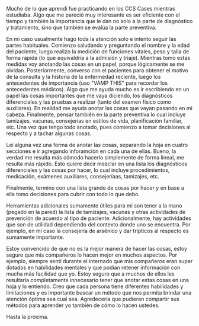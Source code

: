 Mucho de lo que aprendí fue practicando en los CCS Cases mientras estudiaba. Algo que me pareció muy interesante es ser eficiente con el tiempo y también la importancia que le dan no solo a la parte de diagnóstico y tratamiento, sino que también se evalúa la parte preventiva. 

  

En mi caso usualmente hago toda la atención solo e intento seguir las partes habituales. Comienzo saludando y preguntando el nombre y la edad del paciente, luego realizo la medición de funciones vitales, peso y talla de forma rápida (lo que equivaldría a la admisión y triaje). Mientras tomo estas medidas voy anotando las cosas en un papel, porque lógicamente se me olvidan. Posteriormente, converso con el pacientes para obtener el motivo de la consulta y la historia de la enfermedad reciente, luego los antecedentes de importancia (uso "VAMP THIS" para recordar los antecedentes médicos). Algo que me ayuda mucho es ir escribiendo en un papel las cosas importantes que me vaya diciendo, los diagnósticos diferenciales y las pruebas a realizar (tanto del examen físico como auxiliares). En realidad me ayuda anotar las cosas que vayan pasando en mi cabeza. Finalmente, pensar también en la parte preventiva lo cual incluye tamizajes, vacunas, consejerías en estilos de vida, planificación familiar, etc. Una vez que tengo todo anotado, pues comienzo a tomar decisiones al respecto y a tachar algunas cosas. 

  

Leí alguna vez una forma de anotar las cosas, separando la hoja en cuatro secciones e ir agregando inforamción en cada una de ellas. Bueno, la verdad me resulta más cómodo hacerlo simplemente de forma lineal, me resulta más rápido. Esto quiere decir mezclar en una lista los diagnósticos diferenciales y las cosas por hacer, lo cual incluye procedimientos, medicación, exámenes auxiliares, consejeríaas, tamizajes, etc. 

  

Finalmente, termino con una lista grande de cosas por hacer y en base a ella tomo decisiones para cubrir con todo lo que debo. 

  

Herramientas adicionales sumamente útiles para mí son tener a la mano (pegado en la pared) la lista de tamizajes, vacunas y otras actividades de prevención de acuerdo al tipo de paciente. Adicionalmente, hay actividades que son de utilidad dependiendo del contexto donde uno se encuentra. Por ejemplo, en mi caso la consejería de arsénico y dar trípticos al respecto es sumamente importante. 

  

Estoy convencido de que no es la mejor manera de hacer las cosas, estoy seguro que mis compañeros lo hacen mejor en muchos aspectos. Por ejemplo, siempre sentí durante el internado que mis compañeros eran super dotados en habilidades mentales y que podían retener información con mucha más facilidad que yo. Estoy seguro que a muchos de ellos les resultaría completamente innecesario tener que anotar estas cosas en una hoja y lo entiendo. Creo que cada persona tiene diferentes habilidades y limitaciones y es importante buscar un método que nos permita brindar una atención óptima sea cual sea. Agredecería que pudieran compartir sus métodos para aprender yo también de cómo lo hacen ustedes. 

  

Hasta la próxima. 